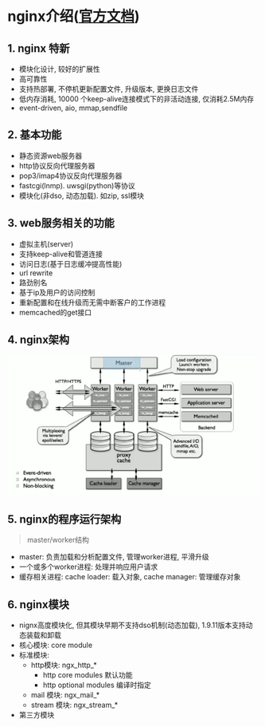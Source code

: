 # nginx介绍([官方文档](https://nginx.org/en/docs))

## 1. nginx 特新

- 模块化设计, 较好的扩展性
- 高可靠性
- 支持热部署, 不停机更新配置文件, 升级版本, 更换日志文件
- 低内存消耗, 10000 个keep-alive连接模式下的非活动连接, 仅消耗2.5M内存
- event-driven, aio, mmap,sendfile

## 2. 基本功能

- 静态资源web服务器
- http协议反向代理服务器
- pop3/imap4协议反向代理服务器
- fastcgi(lnmp). uwsgi(python)等协议
- 模块化(非dso, 动态加载). 如zip, ssl模块

## 3. web服务相关的功能

- 虚拟主机(server)
- 支持keep-alive和管道连接
- 访问日志(基于日志缓冲提高性能)
- url rewrite
- 路劲别名
- 基于ip及用户的访问控制
- 重新配置和在线升级而无需中断客户的工作进程
- memcached的get接口

## 4. nginx架构

![picture](../../Image/Snipaste_2021-01-18_08-15-30.png)

## 5. nginx的程序运行架构

> master/worker结构

- master: 负责加载和分析配置文件, 管理worker进程, 平滑升级
- 一个或多个worker进程: 处理并响应用户请求
- 缓存相关进程: cache loader: 载入对象, cache manager: 管理缓存对象

## 6. nginx模块

- nignx高度模块化, 但其模块早期不支持dso机制(动态加载), 1.9.11版本支持动态装载和卸载
- 核心模块: core module
- 标准模块: 
  - http模块: ngx_http_*
    - http core modules 默认功能
    - http optional modules 编译时指定
  - mail 模块: ngx_mail_*
  - stream 模块: ngx_stream_*
- 第三方模块
